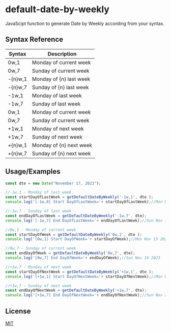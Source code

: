 # default-date-by-weekly

JavaScipt function to generate Date by Weekly according from your syntax.


## Syntax Reference

| Syntax             | Description                            |
| ----------------- | -------------------------------------- |
| 0w,1 | Monday of current week |
| 0w,7 | Sunday of current week |
| -{n}w,1 | Monday of {n} last week |
| -{n}w,7 | Sunday of {n} last week |	
| -1w,1 | Monday of last week |
| -1w,7 | Sunday of last week 
| 0w,1 | Monday of current week |
| 0w,7 | Sunday of current week |
| +1w,1 | Monday of next week |
| +1w,7 | Sunday of next week |	
| +{n}w,1 | Monday of {n} next week |
| +{n}w,7 | Sunday of {n} next week |



## Usage/Examples

```javascript
const dte = new Date("November 17, 2023");

//-1w,1 - Monday of last week
const startDayOfLastWeek = getDefaultDateByWeekly('-1w,1', dte );
console.log('[-1w,0] Start DayOfLastWeek='+ startDayOfLastWeek);//Mon Nov 06 2023

//-1w,7 - Sunday of last week
const endDayOfLastWeek = getDefaultDateByWeekly('-1w,7', dte);
console.log('[-1w,7] End DayOfLastWeek='+ endDayOfLastWeek);//Sun Nov 12 2023

//0w,1 - Monday of current week
const startDayOfWeek = getDefaultDateByWeekly('0w,1', dte );
console.log('[0w,1] Start DayOfWeek='+ startDayOfWeek);//Mon Nov 13 2023

//0w,7 - Sunday of current week
const endDayOfWeek = getDefaultDateByWeekly('0w,7', dte);
console.log('[0w,7] End DayOfWeek='+ endDayOfWeek);//Sun Nov 19 2023

//+1w,7 - Monday of next week
const startDayOfNextWeek = getDefaultDateByWeekly('+1w,1', dte );
console.log('[+1w,1] Start DayOfNextWeek='+ startDayOfNextWeek);//Mon Nov 20 2023

//+1w,7 - Sunday of next week
const endDayOfNextWeek = getDefaultDateByWeekly('+1w,7', dte);
console.log('[+1w,7] End DayOfNextWeek='+ endDayOfNextWeek);//Sun Nov 26 2023
```

## License

[MIT](https://github.com/bryanbohol/default-date-by-weekly/blob/main/LICENSE)